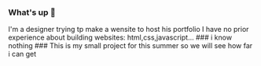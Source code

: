### What's up 👋

I'm a designer trying tp make a wensite to host his portfolio
I have no prior experience about building websites: html,css,javascript... ### i know nothing ###
This is my small project for this summer so we will see how far i can get

<!--
**gouajwi/gouajwi** is a ✨ _special_ ✨ repository because its `README.md` (this file) appears on your GitHub profile.

Here are some ideas to get you started:

- 🔭 I’m currently working on ...
- 🌱 I’m currently learning ...
- 👯 I’m looking to collaborate on ...
- 🤔 I’m looking for help with ...
- 💬 Ask me about ...
- 📫 How to reach me: ...
- 😄 Pronouns: ...
- ⚡ Fun fact: ...
-->
